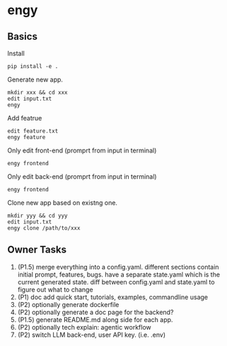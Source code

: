 # engy

## Basics

Install
```
pip install -e .
```

Generate new app.
```
mkdir xxx && cd xxx
edit input.txt
engy
```

Add featrue
```
edit feature.txt
engy feature
```

Only edit front-end (promprt from input in terminal)
```
engy frontend
```

Only edit back-end (promprt from input in terminal)
```
engy frontend
```

Clone new app based on existng one.
```
mkdir yyy && cd yyy
edit input.txt
engy clone /path/to/xxx
```

## Owner Tasks

1. (P1.5) merge everything into a config.yaml. different sections contain initial prompt, features, bugs. have a separate state.yaml which is the current generated state. diff between config.yaml and state.yaml to figure out what to change
2. (P1) doc add quick start, tutorials, examples, commandline usage
3. (P2) optionally generate dockerfile
4. (P2) optionally generate a doc page for the backend?
5. (P1.5) generate README.md along side for each app.
6. (P2) optionally tech explain: agentic workflow
7. (P2) switch LLM back-end, user API key. (i.e. .env)

